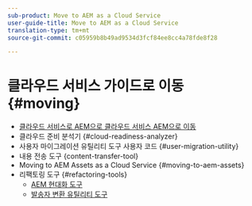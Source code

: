 ```yaml
---
sub-product: Move to AEM as a Cloud Service
user-guide-title: Move to AEM as a Cloud Service
translation-type: tm+mt
source-git-commit: c05959b8b49ad9534d3fcf84ee8cc4a78fde8f28

---
```



# 클라우드 서비스 가이드로 이동 {#moving}

+ [클라우드 서비스로 AEM으로 클라우드 서비스 AEM으로 이동](/help/move-to-cloud-service/home.md)
+ 클라우드 준비 분석기 {#cloud-readiness-analyzer}
+ 사용자 마이그레이션 유틸리티 도구 사용자 코드 {#user-migration-utility}
+ 내용 전송 도구 {content-transfer-tool}
+ Moving to AEM Assets as a Cloud Service {#moving-to-aem-assets}
+ 리팩토링 도구 {#refactoring-tools}
   + [AEM 현대화 도구](/help/move-to-cloud-service/refactoring-tools/aem-modernization-tools.md)
   + [발송자 변환 유틸리티 도구](/help/move-to-cloud-service/refactoring-tools/dispatcher-transformation-utility-tools.md)

